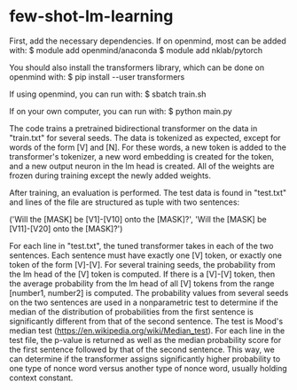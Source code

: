 # few-shot-lm-learning

First, add the necessary dependencies. If on openmind, most can be added with:
$ module add openmind/anaconda
$ module add nklab/pytorch

You should also install the transformers library, which can be done on openmind
with:
$ pip install --user transformers

If using openmind, you can run with:
$ sbatch train.sh

If on your own computer, you can run with:
$ python main.py

The code trains a pretrained bidirectional transformer on the data in
"train.txt" for several seeds. The data is tokenized as expected, except for
words of the form [V<number>] and [N<number>]. For these words, a new token is
added to the transformer's tokenizer, a new word embedding is created for the
token, and a new output neuron in the lm head is created. All of the weights
are frozen during training except the newly added weights.

After training, an evaluation is performed. The test data is found in
"test.txt" and lines of the file are structured as tuple with two sentences:

('Will the [MASK] be [V1]-[V10] onto the [MASK]?', 'Will the [MASK] be [V11]-[V20] onto the [MASK]?')

For each line in "test.txt", the tuned transformer takes in each of the
two sentences. Each sentence must have exactly one [V<number>] token, or
exactly one token of the form [V<number1>]-[V<number2>]. For several training
seeds, the probability from the lm head of the [V<number>] token is computed.
If there is a [V<number1>]-[V<number2>] token, then the average probability
from the lm head of all [V<number>] tokens from the range [number1, number2] is
computed. The probability values from several seeds on the two sentences are
used in a nonparametric test to determine if the median of the distribution of
probabilities from the first sentence is significantly different from that of
the second sentence. The test is Mood's median test
(https://en.wikipedia.org/wiki/Median_test). For each line in the test file,
the p-value is returned as well as the median probability score for the first
sentence followed by that of the second sentence. This way, we can determine if
the transformer assigns significantly higher probability to one type of nonce
word versus another type of nonce word, usually holding context constant.
